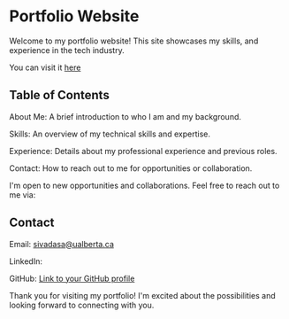 
# Portfolio Website
Welcome to my portfolio website! This site showcases my skills, and experience in the tech industry. 

You can visit it [here](https://www.gokulsivadasan.me/)

## Table of Contents
About Me: A brief introduction to who I am and my background.

Skills: An overview of my technical skills and expertise.

Experience: Details about my professional experience and previous roles.

Contact: How to reach out to me for opportunities or collaboration.

I'm open to new opportunities and collaborations. Feel free to reach out to me via:

## Contact
Email: sivadasa@ualberta.ca

LinkedIn: [](https://www.linkedin.com/in/gokul-sa/)

GitHub: [Link to your GitHub profile](https://github.com/gokul887)

Thank you for visiting my portfolio! I'm excited about the possibilities and looking forward to connecting with you.
